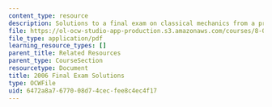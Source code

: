 ```yaml
---
content_type: resource
description: Solutions to a final exam on classical mechanics from a previous semester.
file: https://ol-ocw-studio-app-production.s3.amazonaws.com/courses/8-012-physics-i-classical-mechanics-fall-2008/6472a8a7677008d74cecfee8c4ec4f17_2006_final_sol.pdf
file_type: application/pdf
learning_resource_types: []
parent_title: Related Resources
parent_type: CourseSection
resourcetype: Document
title: 2006 Final Exam Solutions
type: OCWFile
uid: 6472a8a7-6770-08d7-4cec-fee8c4ec4f17
---
```

